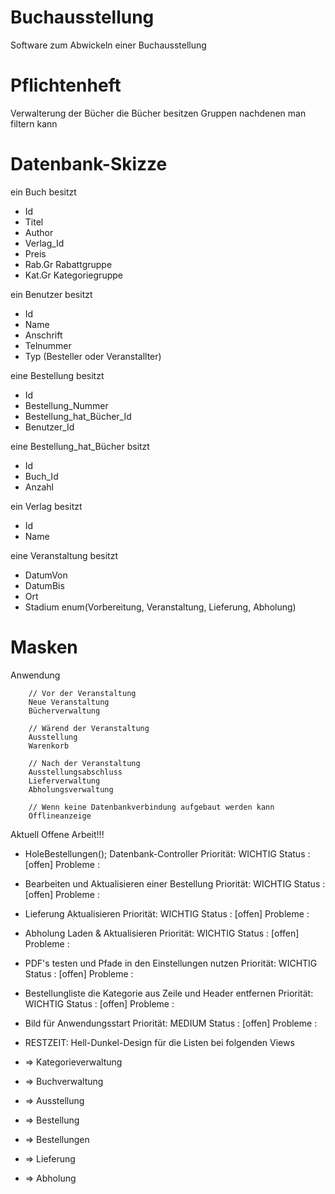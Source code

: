 # Buchausstellung
Software zum Abwickeln einer Buchausstellung


# Pflichtenheft
Verwalterung der Bücher 
die Bücher besitzen Gruppen nachdenen man filtern kann

# Datenbank-Skizze
ein Buch besitzt
+	Id
+	Titel
+	Author
+	Verlag_Id
+	Preis
+	Rab.Gr Rabattgruppe
+	Kat.Gr Kategoriegruppe
	
ein Benutzer besitzt
+	Id
+	Name
+	Anschrift
+	Telnummer
+	Typ		(Besteller oder Veranstallter)



eine Bestellung besitzt
+	Id
+	Bestellung_Nummer
+	Bestellung_hat_Bücher_Id
+	Benutzer_Id

eine Bestellung_hat_Bücher bsitzt
+	Id
+	Buch_Id
+	Anzahl

ein Verlag besitzt
+	Id
+	Name

eine Veranstaltung besitzt
+	DatumVon
+	DatumBis
+	Ort
+	Stadium		enum(Vorbereitung, Veranstaltung, Lieferung, Abholung)


# Masken
Anwendung

		// Vor der Veranstaltung
		Neue Veranstaltung
		Bücherverwaltung

		// Wärend der Veranstaltung
		Ausstellung
		Warenkorb

		// Nach der Veranstaltung
		Ausstellungsabschluss
		Lieferverwaltung
		Abholungsverwaltung
		
		// Wenn keine Datenbankverbindung aufgebaut werden kann
		Offlineanzeige
		



Aktuell Offene Arbeit!!!

+ HoleBestellungen(); Datenbank-Controller
  Priorität: WICHTIG
  Status   : [offen]
  Probleme :
  
+ Bearbeiten und Aktualisieren einer Bestellung
  Priorität: WICHTIG
  Status   : [offen]
  Probleme :
  
+ Lieferung Aktualisieren
  Priorität: WICHTIG
  Status   : [offen]
  Probleme :
  
+ Abholung Laden & Aktualisieren
  Priorität: WICHTIG
  Status   : [offen]
  Probleme :
  
+ PDF's testen und Pfade in den Einstellungen nutzen
  Priorität: WICHTIG
  Status   : [offen]
  Probleme :
  
+ Bestellungliste die Kategorie aus Zeile und Header entfernen
  Priorität: WICHTIG
  Status   : [offen]
  Probleme :
  
+ Bild für Anwendungsstart
  Priorität: MEDIUM
  Status   : [offen]
  Probleme :
  
+ RESTZEIT:	Hell-Dunkel-Design für die Listen bei folgenden Views
+	=> Kategorieverwaltung
+	=> Buchverwaltung
+	=> Ausstellung
+	=> Bestellung
+	=> Bestellungen
+	=> Lieferung
+	=> Abholung





